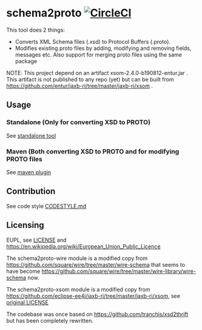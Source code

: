# schema2proto  [![CircleCI](https://circleci.com/gh/entur/schema2proto.svg?style=svg)](https://circleci.com/gh/entur/schema2proto)

This tool does 2 things:

* Converts XML Schema files (.xsd) to Protocol Buffers (.proto). 
* Modifies existing proto files by adding, modifying and removing fields, messages etc. Also support for merging proto files using the same package

NOTE: This project depend on an artifact xsom-2.4.0-b190812-entur.jar . This artifact is not published to any repo (yet) but can be built from https://github.com/entur/jaxb-ri/tree/master/jaxb-ri/xsom .

## Usage

### Standalone (Only for converting XSD to PROTO)

See [standalone tool](schema2proto-lib/README.md) 

### Maven (Both converting XSD to PROTO and for modifying PROTO files

See [maven plugin](schema2proto-maven-plugin/README.md)


## Contribution

See code style [CODESTYLE.md](CODESTYLE.md)

## Licensing

EUPL, see [LICENSE](LICENSE.txt) and https://en.wikipedia.org/wiki/European_Union_Public_Licence

The schema2proto-wire module is a modified copy from https://github.com/square/wire/tree/master/wire-schema that seems to have become https://github.com/square/wire/tree/master/wire-library/wire-schema now.

The schema2proto-xsom module is a modified copy from https://github.com/eclipse-ee4j/jaxb-ri/tree/master/jaxb-ri/xsom, see [original LICENSE](schema2proto-xsom/LICENSE.md)

The codebase was once based on https://github.com/tranchis/xsd2thrift but has been completely rewritten.
